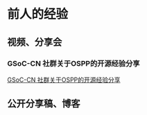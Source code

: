
# 前人的经验

## 视频、分享会

### GSoC-CN 社群关于OSPP的开源经验分享

[GSoC-CN 社群关于OSPP的开源经验分享](https://docs.qq.com/doc/DWXBpd1hsR2h4ZUV0)


## 公开分享稿、博客